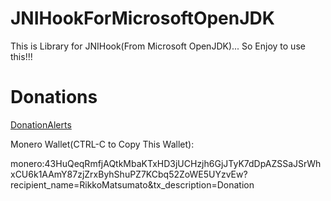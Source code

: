 # JNIHookForMicrosoftOpenJDK
This is Library for JNIHook(From Microsoft OpenJDK)... So Enjoy to use this!!!

# Donations

[DonationAlerts](https://donationalerts.com/r/rikkomatsumato)

Monero Wallet(CTRL-C to Copy This Wallet):

monero:43HuQeqRmfjAQtkMbaKTxHD3jUCHzjh6GjJTyK7dDpAZSSaJSrWhxCU6k1AAmY87zjZrxByhShuPZ7KCbq52ZoWE5UYzvEw?recipient_name=RikkoMatsumato&tx_description=Donation
